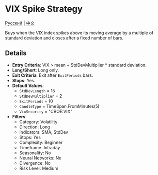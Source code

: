 # VIX Spike Strategy
[Русский](README_ru.md) | [中文](README_cn.md)

Buys when the VIX index spikes above its moving average by a multiple of standard deviation and closes after a fixed number of bars.

## Details

- **Entry Criteria**: VIX > mean + StdDevMultiplier * standard deviation.
- **Long/Short**: Long only.
- **Exit Criteria**: Exit after `ExitPeriods` bars.
- **Stops**: Yes.
- **Default Values**:
  - `StdDevLength` = 15
  - `StdDevMultiplier` = 2
  - `ExitPeriods` = 10
  - `CandleType` = TimeSpan.FromMinutes(5)
  - `VixSecurity` = "CBOE:VIX"
- **Filters**:
  - Category: Volatility
  - Direction: Long
  - Indicators: SMA, StdDev
  - Stops: Yes
  - Complexity: Beginner
  - Timeframe: Intraday
  - Seasonality: No
  - Neural Networks: No
  - Divergence: No
  - Risk Level: Medium
